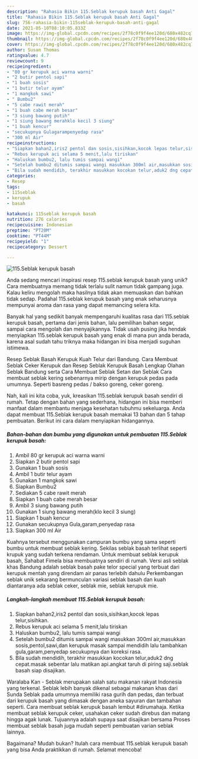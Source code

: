 ```yaml
---
description: "Rahasia Bikin 115.Seblak kerupuk basah Anti Gagal"
title: "Rahasia Bikin 115.Seblak kerupuk basah Anti Gagal"
slug: 756-rahasia-bikin-115seblak-kerupuk-basah-anti-gagal
date: 2021-05-10T08:10:05.833Z
image: https://img-global.cpcdn.com/recipes/2f78c0f9f4ee120d/680x482cq70/115seblak-kerupuk-basah-foto-resep-utama.jpg
thumbnail: https://img-global.cpcdn.com/recipes/2f78c0f9f4ee120d/680x482cq70/115seblak-kerupuk-basah-foto-resep-utama.jpg
cover: https://img-global.cpcdn.com/recipes/2f78c0f9f4ee120d/680x482cq70/115seblak-kerupuk-basah-foto-resep-utama.jpg
author: Susan Thomas
ratingvalue: 4.7
reviewcount: 9
recipeingredient:
- "80 gr kerupuk aci warna warni"
- "2 butir pentol sapi"
- "1 buah sosis"
- "1 butir telur ayam"
- "1 mangkok sawi"
- " Bumbu2"
- "5 cabe rawit merah"
- "1 buah cabe merah besar"
- "3 siung bawang putih"
- "1 siung bawang merahklo kecil 3 siung"
- "1 buah kencur"
- "secukupnya Gulagarampenyedap rasa"
- "300 ml Air"
recipeinstructions:
- "Siapkan bahan2,iris2 pentol dan sosis,sisihkan,kocok lepas telur,sisihkan."
- "Rebus kerupuk aci selama 5 menit,lalu tiriskan"
- "Haluskan bumbu2, lalu tumis sampai wangi"
- "Setelah bumbu2 ditumis sampai wangi masukkan 300ml air,masukkan sosis,pentol,sawi,dan kerupuk masak sampai mendidih lalu tambahkan gula,garam,penyedap secukupnya dan koreksi rasa."
- "Bila sudah mendidih, terakhir masukkan kocokan telur,aduk2 dng cepat.masak sebentar lalu matikan api.angkat taruh di piring saji.seblak basah siap disajikan."
categories:
- Resep
tags:
- 115seblak
- kerupuk
- basah

katakunci: 115seblak kerupuk basah 
nutrition: 276 calories
recipecuisine: Indonesian
preptime: "PT20M"
cooktime: "PT44M"
recipeyield: "1"
recipecategory: Dessert

---
```



![115.Seblak kerupuk basah](https://img-global.cpcdn.com/recipes/2f78c0f9f4ee120d/680x482cq70/115seblak-kerupuk-basah-foto-resep-utama.jpg)

Anda sedang mencari inspirasi resep 115.seblak kerupuk basah yang unik? Cara membuatnya memang tidak terlalu sulit namun tidak gampang juga. Kalau keliru mengolah maka hasilnya tidak akan memuaskan dan bahkan tidak sedap. Padahal 115.seblak kerupuk basah yang enak seharusnya mempunyai aroma dan rasa yang dapat memancing selera kita.

Banyak hal yang sedikit banyak mempengaruhi kualitas rasa dari 115.seblak kerupuk basah, pertama dari jenis bahan, lalu pemilihan bahan segar, sampai cara mengolah dan menyajikannya. Tidak usah pusing jika hendak menyiapkan 115.seblak kerupuk basah yang enak di mana pun anda berada, karena asal sudah tahu triknya maka hidangan ini bisa menjadi suguhan istimewa.

Resep Seblak Basah Kerupuk Kuah Telur dari Bandung. Cara Membuat Seblak Ceker Kerupuk dan Resep Seblak Kerupuk Basah Lengkap Olahan Seblak Bandung serta Cara Membuat Seblak Setan dan Seblak Cara membuat seblak kering sebenarnya mirip dengan kerupuk pedas pada umumnya. Seperti basreng pedas / bakso goreng, ceker goreng.


Nah, kali ini kita coba, yuk, kreasikan 115.seblak kerupuk basah sendiri di rumah. Tetap dengan bahan yang sederhana, hidangan ini bisa memberi manfaat dalam membantu menjaga kesehatan tubuhmu sekeluarga. Anda dapat membuat 115.Seblak kerupuk basah memakai 13 bahan dan 5 tahap pembuatan. Berikut ini cara dalam menyiapkan hidangannya.

<!--inarticleads1-->

##### Bahan-bahan dan bumbu yang digunakan untuk pembuatan 115.Seblak kerupuk basah:

1. Ambil 80 gr kerupuk aci warna warni
1. Siapkan 2 butir pentol sapi
1. Gunakan 1 buah sosis
1. Ambil 1 butir telur ayam
1. Gunakan 1 mangkok sawi
1. Siapkan  Bumbu2
1. Sediakan 5 cabe rawit merah
1. Siapkan 1 buah cabe merah besar
1. Ambil 3 siung bawang putih
1. Gunakan 1 siung bawang merah(klo kecil 3 siung)
1. Siapkan 1 buah kencur
1. Gunakan secukupnya Gula,garam,penyedap rasa
1. Siapkan 300 ml Air


Kuahnya tersebut menggunakan campuran bumbu yang sama seperti bumbu untuk membuat seblak kering. Sekilas seblak basah terlihat seperti krupuk yang sudah terkena rendaman. Untuk membuat seblak kerupuk basah, Sahabat Fimela bisa membuatnya sendiri di rumah. Versi asli seblak khas Bandung adalah seblak basah pake telor special yang terbuat dari kerupuk mentah yang direndam air panas terlebih dahulu Perkembangan seblak unik sekarang bermunculan variasi seblak basah dan kuah diantaranya ada seblak ceker, seblak mie, seblak kerupuk mie. 

<!--inarticleads2-->

##### Langkah-langkah membuat 115.Seblak kerupuk basah:

1. Siapkan bahan2,iris2 pentol dan sosis,sisihkan,kocok lepas telur,sisihkan.
1. Rebus kerupuk aci selama 5 menit,lalu tiriskan
1. Haluskan bumbu2, lalu tumis sampai wangi
1. Setelah bumbu2 ditumis sampai wangi masukkan 300ml air,masukkan sosis,pentol,sawi,dan kerupuk masak sampai mendidih lalu tambahkan gula,garam,penyedap secukupnya dan koreksi rasa.
1. Bila sudah mendidih, terakhir masukkan kocokan telur,aduk2 dng cepat.masak sebentar lalu matikan api.angkat taruh di piring saji.seblak basah siap disajikan.


Waralaba Kan - Seblak merupakan salah satu makanan rakyat Indonesia yang terkenal. Seblak lebih banyak dikenal sebagai makanan khas dari Sunda Seblak pada umumnya memiliki rasa gurih dan pedas, dan terbuat dari kerupuk basah yang dimasak dengan aneka sayuran dan tambahan seperti. Cara membuat seblak kerupuk basah lembut #dirumahaja. Ketika membuat seblak kerupuk ceker, usahakan ceker sudah direbus dan matang hingga agak lunak. Tujuannya adalah supaya saat disajikan bersama Proses membuat seblak basah juga mudah seperti pembuatan varian seblak lainnya. 

Bagaimana? Mudah bukan? Itulah cara membuat 115.seblak kerupuk basah yang bisa Anda praktikkan di rumah. Selamat mencoba!
